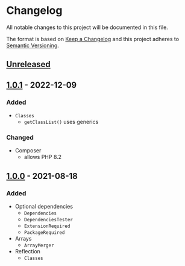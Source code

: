 # Changelog

All notable changes to this project will be documented in this file.

The format is based on [Keep a Changelog](http://keepachangelog.com/en/1.0.0/)
and this project adheres to [Semantic Versioning](http://semver.org/spec/v2.0.0.html).

## [Unreleased](https://github.com/orisai/utils/compare/1.0.1...HEAD)

## [1.0.1](https://github.com/orisai/utils/compare/1.0.0...1.0.1) - 2022-12-09

### Added

- `Classes`
  - `getClassList()` uses generics

### Changed

- Composer
	- allows PHP 8.2

## [1.0.0](https://github.com/orisai/utils/releases/tag/1.0.0) - 2021-08-18

### Added

- Optional dependencies
	- `Dependencies`
	- `DependenciesTester`
	- `ExtensionRequired`
	- `PackageRequired`
- Arrays
	- `ArrayMerger`
- Reflection
	- `Classes`

